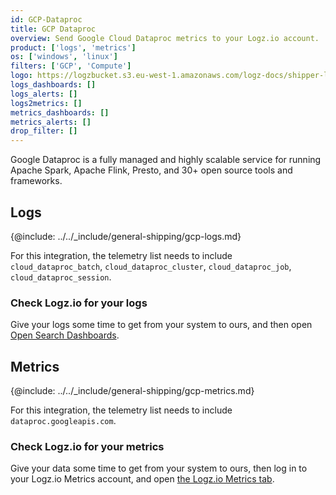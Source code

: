 ```yaml
---
id: GCP-Dataproc
title: GCP Dataproc
overview: Send Google Cloud Dataproc metrics to your Logz.io account.
product: ['logs', 'metrics']
os: ['windows', 'linux']
filters: ['GCP', 'Compute']
logo: https://logzbucket.s3.eu-west-1.amazonaws.com/logz-docs/shipper-logos/gcpdataproc.png
logs_dashboards: []
logs_alerts: []
logs2metrics: []
metrics_dashboards: []
metrics_alerts: []
drop_filter: []
---
```




Google Dataproc is a fully managed and highly scalable service for running Apache Spark, Apache Flink, Presto, and 30+ open source tools and frameworks. 

## Logs

{@include: ../../_include/general-shipping/gcp-logs.md}  

For this integration, the telemetry list needs to include `cloud_dataproc_batch`, `cloud_dataproc_cluster`, `cloud_dataproc_job`, `cloud_dataproc_session`.

### Check Logz.io for your logs

Give your logs some time to get from your system to ours, and then open [Open Search Dashboards](https://app.logz.io/#/dashboard/osd).

## Metrics

{@include: ../../_include/general-shipping/gcp-metrics.md}

For this integration, the telemetry list needs to include `dataproc.googleapis.com`.

### Check Logz.io for your metrics

Give your data some time to get from your system to ours, then log in to your Logz.io Metrics account, and open [the Logz.io Metrics tab](https://app.logz.io/#/dashboard/metrics/).